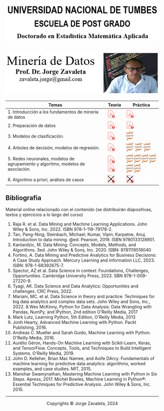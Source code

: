 ![UNT](images/untumbes.PNG)
---
![BIO](images/bio-zava.PNG)
---

| Temas                                                  | Teoria |     Práctica    |
|--------------------------------------------------------|--------|-----------------|
| 1. Introducción a los fundamentos de minería de datos | [<img src="images/pdf1.png" alt="pdf" width="25"/>](pdf/01_intro_mineria_de_datos_2024.pdf) | [<img src="images/pdf1.png" alt="pdf" width="25"/>](pdf/01_ambientes_de_programacao_2024.pdf)|
| 2. Preparación de datos | [<img src="images/pdf1.png" alt="pdf" width="25"/>](pdf/02a_procesamiento_de_datos.pdf)| [<img src="images/pdf1.png" alt="pdf" width="25"/>](preparacion_datos.ipynb)|
| 3. Modelos de clasificación. |  [<img src="images/pdf1.png" alt="pdf" width="25"/>](pdf/clasificacion.pdf) |  [<img src="images/Jupyter.png" alt="pdf" width="25"/>](clasificacion.ipynb) |
| 4. Arboles de decisión, modelos de regresión.|  [<img src="images/pdf1.png" alt="pdf" width="25"/>](pdf/arboles_regresion.pdf) |  [<img src="images/Jupyter.png" alt="jupyter" width="25"/>](clasificacion_algoritmos.ipynb) [<img src="images/Jupyter.png" alt="jupyter" width="25"/>](naive_bayes.ipynb) [<img src="images/Jupyter.png" alt="jupyter" width="25"/>](mlp.ipynb)|
| 5. Redes neuronales, modelos de agrupamiento y algoritmo, modelos de asociación.|  [<img src="images/pdf1.png" alt="pdf" width="25"/>](pdf/rn.pdf) [<img src="images/pdf1.png" alt="pdf" width="25"/>](pdf/ra.pdf)|  [<img src="images/Jupyter.png" alt="jupyter" width="25"/>](clustering_v0.ipynb)[<img src="images/Jupyter.png" alt="jupyter" width="25"/>](clustering_v1.ipynb)[<img src="images/Jupyter.png" alt="jupyter" width="25"/>](h_clustering.ipynb)[<img src="images/Jupyter.png" alt="jupyter" width="25"/>](db_clustering.ipynb)[<img src="images/Jupyter.png" alt="jupyter" width="25"/>](s_clustering.ipynb)[<img src="images/Jupyter.png" alt="jupyter" width="25"/>](asocia_reglas.ipynb) |
| 6. Algoritmo a priori, análisis de casos|  [<img src="images/pdf2.png" alt="pdf" width="25"/>](DM_not_found.md) |  [<img src="images/pdf2.png" alt="jupyter" width="25"/>](DM_not_found.md) |

## Bibliografia

Material online relacionado con el contenido (se distribuirán diapositivas, textos y ejercicios a lo largo del curso)

1. Raja R. et al. Data Mining and Machine Learning Applications. John Wiley & Sons, Inc. 2022. ISBN 978-1-119-79178-2.
2. Tan, Pang-Ning; Steinbach, Michael; Kumar, Vipin; Karpatne, Anuj. Introduction to data mining. @ed. Pearson, 2019. ISBN 9780133128901.
3. Kantardzic, M. Data Mining: Concepts, Models, Methods, and Algorithms. 3ed. John Wiley & Sons, Inc. 2020. ISBN: 9781119516040
4. Fortino, A. Data Mining and Predictive Analytics for Business Decisions: A Case Study Approach. Mercury Learning and information LLC, 2023. ISBN: 978-1-68392675-7.
5. Spector, AZ et al.  Data Science in context: Foundations, Challenges, Opportunities. Cambridge University Press, 2023. SBN 978-1-009-27220-9.
6. Tyagi, AK. Data Science and Data Analytics: Opportunities and challenges. CRC Press, 2022.
7. Mariani, MC. et al. Data Science in theory and practice: Techniques for big data analytics and complex data sets. John Wiley and Sons, Inc., 2022.
8.Wes McKinny, Python for Data Analysis: Data Wrangling with Pandas, NumPy, and IPython, 2nd edition O'Reilly Media, 2017
9. Mark Lutz, Learning Python, 5th Edition, O'Reilly Media, 2013
10. Jonh Hearty, Advanced Machine Learning with Python. Packt Publishing, 2016.
11. Andreas C. Mueller and Sarah Guido, Machine Learning with Python. O'Reilly Media, 2016.
12. Aurélio Géron, Hands-On Machine Learning with Scikit-Learn, Keras, and TensorFlow. Concepts, Tools, and Techniques to Build Intelligent Systems. O'Reilly Media, 2019.
13. John D. Kelleher, Brian Mac Namee, and Aoife DArcy. Fundamentals of machine learning for predictive data analytics: algorithms, worked examples, and case studies. MIT, 2015.
14. Manohar Swamynathan, Mastering Machine Learning with Python in Six Steps. Apress, 2017. Michel Bowles, Machine Learning in Python®: Essential Techniques for Predictive Analysis. John Wiley & Sons, Inc. 2015.



---
 <center> Copyrights &copy; Jorge Zavaleta, 2024 </center>
